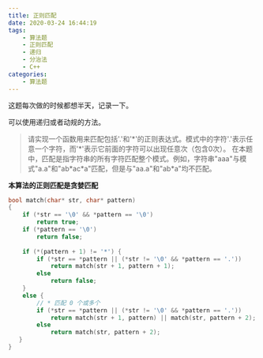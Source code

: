 ```yaml
---
title: 正则匹配
date: 2020-03-24 16:44:19
tags: 
	- 算法题
	- 正则匹配
	- 递归
	- 分治法
	- C++
categories: 
	- 算法题
---
```


这题每次做的时候都想半天，记录一下。

<!-- more -->

可以使用递归或者动规的方法。

> 请实现一个函数用来匹配包括'.'和'\*'的正则表达式。模式中的字符'.'表示任意一个字符，而'\*'表示它前面的字符可以出现任意次（包含0次）。 在本题中，匹配是指字符串的所有字符匹配整个模式。例如，字符串"aaa"与模式"a.a"和"ab\*ac\*a"匹配，但是与"aa.a"和"ab\*a"均不匹配。

**本算法的正则匹配是贪婪匹配**

```cpp
bool match(char* str, char* pattern)
{
    if (*str == '\0' && *pattern == '\0')
        return true;
    if (*pattern == '\0')
        return false;
    
    if (*(pattern + 1) != '*') {
        if (*str == *pattern || (*str != '\0' && *pattern == '.'))
            return match(str + 1, pattern + 1);
        else
            return false;
    }
    else {
        // * 匹配 0 个或多个
        if (*str == *pattern || (*str != '\0' && *pattern == '.'))
            return match(str + 1, pattern) || match(str, pattern + 2);
        else
            return match(str, pattern + 2);
   }
}

```
